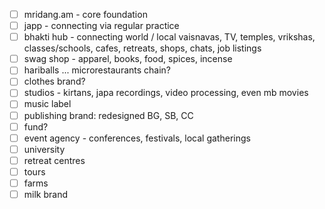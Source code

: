 * [ ] mridang.am - core foundation
* [ ] japp - connecting via regular practice
* [ ] bhakti hub - connecting world / local vaisnavas, TV, temples, vrikshas, classes/schools, cafes, retreats, shops, chats, job listings
* [ ] swag shop - apparel, books, food, spices, incense
* [ ] hariballs ... microrestaurants chain?
* [ ] clothes brand?
* [ ] studios - kirtans, japa recordings, video processing, even mb movies
* [ ] music label
* [ ] publishing brand: redesigned BG, SB, CC 
* [ ] fund?
* [ ] event agency - conferences, festivals, local gatherings
* [ ] university
* [ ] retreat centres
* [ ] tours
* [ ] farms
* [ ] milk brand
